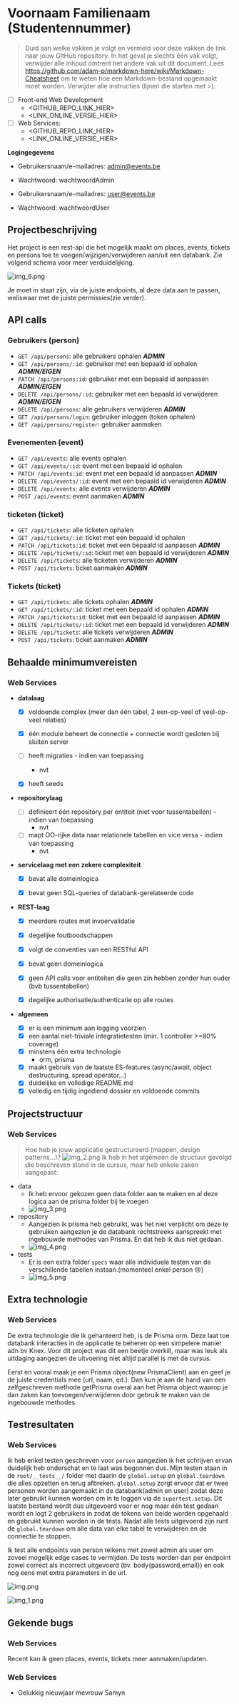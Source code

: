 # Voornaam Familienaam (Studentennummer)

> Duid aan welke vakken je volgt en vermeld voor deze vakken de link naar jouw GitHub repository. In het geval je
> slechts één vak volgt, verwijder alle inhoud omtrent het andere vak uit dit document.
> Lees <https://github.com/adam-p/markdown-here/wiki/Markdown-Cheatsheet> om te weten hoe een Markdown-bestand opgemaakt
> moet worden.
> Verwijder alle instructies (lijnen die starten met >).

- [ ] Front-end Web Development
    - <GITHUB_REPO_LINK_HIER>
    - <LINK_ONLINE_VERSIE_HIER>
- [ ] Web Services:
    - <GITHUB_REPO_LINK_HIER>
    - <LINK_ONLINE_VERSIE_HIER>

**Logingegevens**

- Gebruikersnaam/e-mailadres: admin@events.be
- Wachtwoord: wachtwoordAdmin


- Gebruikersnaam/e-mailadres: user@events.be
- Wachtwoord: wachtwoordUser

## Projectbeschrijving

Het project is een rest-api die het mogelijk maakt om places, events, tickets en persons toe te
voegen/wijzigen/verwijderen aan/uit een databank. Zie volgend schema voor meer verduidelijking.

![img_6.png](images/erd.png)

Je moet in staat zijn, via de juiste endpoints, al deze data aan te passen, weliswaar met de juiste permissies(zie
verder).

## API calls

### Gebruikers (person)

- `GET /api/persons`: alle gebruikers ophalen ***ADMIN***
- `GET /api/persons/:id`: gebruiker met een bepaald id ophalen ***ADMIN/EIGEN***
- `PATCH /api/persons:id`: gebruiker met een bepaald id aanpassen ***ADMIN/EIGEN***
- `DELETE /api/persons/:id`: gebruiker met een bepaald id verwijderen ***ADMIN/EIGEN***
- `DELETE /api/persons`: alle gebruikers verwijderen ***ADMIN***
- `GET /api/persons/login`: gebruiker inloggen (token ophalen)
- `GET /api/persons/register`: gebruiker aanmaken

### Evenementen (event)

- `GET /api/events`: alle events ophalen
- `GET /api/events/:id`: event met een bepaald id ophalen
- `PATCH /api/events:id`: event met een bepaald id aanpassen ***ADMIN***
- `DELETE /api/events/:id`: event met een bepaald id verwijderen ***ADMIN***
- `DELETE /api/events`: alle events verwijderen ***ADMIN***
- `POST /api/events`: event aanmaken ***ADMIN***

### ticketen (ticket)

- `GET /api/tickets`: alle ticketen ophalen
- `GET /api/tickets/:id`: ticket met een bepaald id ophalen
- `PATCH /api/tickets:id`: ticket met een bepaald id aanpassen ***ADMIN***
- `DELETE /api/tickets/:id`: ticket met een bepaald id verwijderen ***ADMIN***
- `DELETE /api/tickets`: alle ticketen verwijderen ***ADMIN***
- `POST /api/tickets`: ticket aanmaken ***ADMIN***

### Tickets (ticket)

- `GET /api/tickets`: alle tickets ophalen ***ADMIN***
- `GET /api/tickets/:id`: ticket met een bepaald id ophalen ***ADMIN***
- `PATCH /api/tickets:id`: ticket met een bepaald id aanpassen ***ADMIN***
- `DELETE /api/tickets/:id`: ticket met een bepaald id verwijderen ***ADMIN***
- `DELETE /api/tickets`: alle tickets verwijderen ***ADMIN***
- `POST /api/tickets`: ticket aanmaken ***ADMIN***

## Behaalde minimumvereisten

### Web Services

- **datalaag**

    - [x] voldoende complex (meer dan één tabel, 2 een-op-veel of veel-op-veel relaties)
    - [x] één module beheert de connectie + connectie wordt gesloten bij sluiten server
    - [ ] heeft migraties - indien van toepassing
        - nvt
    - [x] heeft seeds


- **repositorylaag**

    - [ ] definieert één repository per entiteit (niet voor tussentabellen) - indien van toepassing
        - nvt
    - [ ] mapt OO-rijke data naar relationele tabellen en vice versa - indien van toepassing
        - nvt


- **servicelaag met een zekere complexiteit**

    - [x] bevat alle domeinlogica
    - [x] bevat geen SQL-queries of databank-gerelateerde code


- **REST-laag**

    - [x] meerdere routes met invoervalidatie
    - [x] degelijke foutboodschappen
    - [x] volgt de conventies van een RESTful API
    - [x] bevat geen domeinlogica
    - [x] geen API calls voor entiteiten die geen zin hebben zonder hun ouder (bvb tussentabellen)
    - [x] degelijke authorisatie/authenticatie op alle routes


- **algemeen**

    - [x] er is een minimum aan logging voorzien
    - [x] een aantal niet-triviale integratietesten (min. 1 controller >=80% coverage)
    - [x] minstens één extra technologie
        - orm, prisma
    - [x] maakt gebruik van de laatste ES-features (async/await, object destructuring, spread operator...)
    - [x] duidelijke en volledige README.md
    - [x] volledig en tijdig ingediend dossier en voldoende commits

## Projectstructuur

### Web Services

> Hoe heb je jouw applicatie gestructureerd (mappen, design patterns...)?
![img_2.png](images/folder_structure_root.png)
> Ik heb in het algemeen de structuur gevolgd die beschreven stond in de cursus, maar heb enkele zaken aangepast:

- data
    - Ik heb ervoor gekozen geen data folder aan te maken en al deze logica aan de prisma folder bij te voegen
    - ![img_3.png](images/folder_structure_prisma.png)
- repository
    - Aangezien ik prisma heb gebruikt, was het niet verplicht om deze te gebruiken aangezien je de databank
      rechtstreeks aanspreekt met ingebouwde methodes van Prisma. En dat heb ik dus niet gedaan.
    - ![img_4.png](images/folder_structure_src.png)
- tests
    - Er is een extra folder `specs` waar alle individuele testen van de verschillende tabellen instaan.(momenteel enkel
      person 😢)
    - ![img_5.png](images/folder_structure_tests.png)

## Extra technologie

### Web Services

De extra technologie die ik gehanteerd heb, is de Prisma orm. Deze laat toe databank interacties in de applicatie te
beheren op een simpelere manier adn bv Knex. Voor dit project was dit een beetje overkill, maar was leuk als uitdaging
aangezien de uitvoering niet altijd parallel is met de cursus.

Eerst en vooral maak je een Prisma object(new PrismaClient) aan en geef je de juiste credentials mee (url, naam, ed.).
Dan kun je aan de hand van een zelfgeschreven methode getPrisma overal aan het Prisma object waarop je dan zaken kan
toevoegen/verwijderen door gebruik te maken van de ingebouwde methodes.

## Testresultaten

### Web Services

Ik heb enkel testen geschreven voor `person` aangezien ik het schrijven ervan duidelijk heb onderschat en te laat was
begonnen dus.
Mijn testen staan in de `root/__tests__/` folder met daarin de `global.setup` en `global.teardown` die alles opzetten en
terug afbreken. `global.setup` zorgt ervoor dat er twee personen worden aangemaakt in de databank(admin en user) zodat
deze later
gebruikt kunnen worden om in te loggen via de `supertest.setup`. Dit laatste bestand wordt dus uitgevoerd voor er nog
maar één test gedaan wordt en logt 2 gebruikers in zodat de tokens van beide worden opgehaald en gebruikt kunnen worden
in de tests. Nadat alle tests uitgevoerd zijn runt de `global.teardown` om alle data van elke tabel te verwijderen en
de connectie te stoppen.

Ik test alle endpoints van person telkens met zowel admin als user om zoveel mogelijk edge cases te vermijden. De tests
worden dan per endpoint zowel correct als incorrect uitgevoerd (bv. body{password,email}) en ook nog eens met extra
parameters
in de url.

![img.png](images/test_with_coverage.png)

![img_1.png](images/test_results.png)

## Gekende bugs

### Web Services

Recent kan ik geen places, events, tickets meer aanmaken/updaten.

### Web Services

- Gelukkig nieuwjaar mevrouw Samyn
